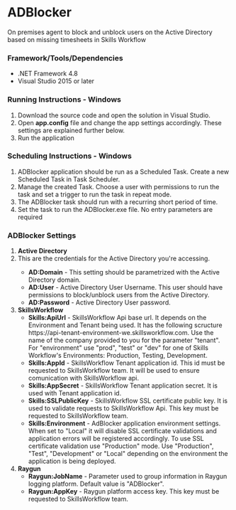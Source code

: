 # ADBlocker

On premises agent to block and unblock users on the Active Directory based on missing timesheets in Skills Workflow

<h3>Framework/Tools/Dependencies</h3>
<ul>
<li>.NET Framework 4.8</li>
<li>Visual Studio 2015 or later</li>
</ul>

<h3>Running Instructions - Windows</h3>
<ol>
<li>Download the source code and open the solution in Visual Studio.</li>
<li>Open <strong>app.config</strong> file and change the app settings accordingly. These settings are explained further below.</li>
<li>Run the application</li>
</ol>

<h3>Scheduling Instructions - Windows</h3>
<ol>
<li>ADBlocker application should be run as a Scheduled Task. Create a new Scheduled Task in Task Scheduler.</li>
<li>Manage the created Task. Choose a user with permissions to run the task and set a trigger to run the task in repeat mode.</li>
<li>The ADBlocker task should run with a recurring short period of time.</li>
<li>Set the task to run the ADBlocker.exe file. No entry parameters are required</li>
</ol>

<h3>ADBlocker Settings</h3>
<ol>
<li><strong>Active Directory</strong></li>
<li>This are the credentials for the Active Directory you're accessing.</li>
<ul>
<li><strong>AD:Domain</strong> - This setting should be parametrized with the Active Directory domain.</li>
<li><strong>AD:User</strong> - Active Directory User Username. This user should have permissions to block/unblock users from the Active Directory.</li>
<li><strong>AD:Password</strong> - Active Directory User password.</li>
</ul>
<li><strong>SkillsWorkflow</strong>
<ul>
<li><strong>Skills:ApiUrl</strong> - SkillsWorkflow Api base url. It depends on the Environment and Tenant being used. It has the following scructure https://api-tenant-environment-we.skillsworkflow.com. Use the name of the company provided to you for the parameter "tenant". For "environment" use "prod", "test" or "dev" for one of Skills Workflow's Environments: Production, Testing, Development.</li>
<li><strong>Skills:AppId</strong> - SkillsWorkflow Tenant application id. This id must be requested to SkillsWorkflow team. It will be used to ensure comunication with SkillsWorkflow api.</li>
<li><strong>Skills:AppSecret</strong> - SkillsWorkflow Tenant application secret. It is used with Tenant application id.</li>
<li><strong>Skills:SSLPublicKey</strong> - SkillsWorkflow SSL certificate public key. It is used to validate requests to SkillsWorkflow Api. This key must be requested to SkillsWorkflow team.</li>
<li><strong>Skills:Environment</strong> - AdBlocker application environment settings. When set to "Local" it will disable SSL certificate validations and application errors will be registered accordingly. To use SSL certificate validation use "Production" mode. Use "Production", "Test", "Development" or "Local" depending on the environment the application is being deployed.
</ul>
</li>
<li><strong>Raygun</strong>
<ul>
<li><strong>Raygun:JobName</strong> - Parameter used to group information in Raygun logging platform. Default value is "ADBlocker".</li>
<li><strong>Raygun:AppKey</strong> - Raygun platform access key. This key must be requested to SkillsWorkflow team. </li>
</ul>
</li>
</ol>
